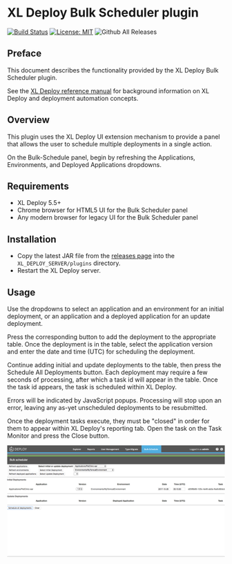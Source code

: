 # XL Deploy Bulk Scheduler plugin

[![Build Status][xld-buik-scheduler-plugin-travis-image]][xld-buik-scheduler-plugin-travis-url]
[![License: MIT][xld-buik-scheduler-plugin-license-image]][xld-buik-scheduler-plugin-license-url]
![Github All Releases][xld-buik-scheduler-plugin-downloads-image]

[xld-buik-scheduler-plugin-travis-image]: https://travis-ci.org/xebialabs-community/xld-buik-scheduler-plugin.svg?branch=master
[xld-buik-scheduler-plugin-travis-url]: https://travis-ci.org/xebialabs-community/xld-buik-scheduler-plugin
[xld-buik-scheduler-plugin-license-image]: https://img.shields.io/badge/License-MIT-yellow.svg
[xld-buik-scheduler-plugin-license-url]: https://opensource.org/licenses/MIT
[xld-buik-scheduler-plugin-downloads-image]: https://img.shields.io/github/downloads/xebialabs-community/xld-buik-scheduler-plugin/total.svg


## Preface

This document describes the functionality provided by the XL Deploy Bulk Scheduler plugin.

See the [XL Deploy reference manual](https://docs.xebialabs.com/xl-deploy) for background information on XL Deploy and deployment automation concepts.

## Overview

This plugin uses the XL Deploy UI extension mechanism to provide a panel that allows the user to schedule multiple deployments in a single action.

On the Bulk-Schedule panel, begin by refreshing the Applications, Environments, and Deployed Applications dropdowns.

## Requirements

* XL Deploy 5.5+
* Chrome browser for HTML5 UI for the Bulk Scheduler panel
* Any modern browser for legacy UI for the Bulk Scheduler panel

## Installation

* Copy the latest JAR file from the [releases page](https://github.com/xebialabs-community/xld-bulk-scheduler-plugin/releases) into the `XL_DEPLOY_SERVER/plugins` directory.
* Restart the XL Deploy server.

## Usage

Use the dropdowns to select an application and an environment for an initial deployment, or an application and a deployed application for an update deployment.

Press the corresponding button to add the deployment to the appropriate table.  Once the deployment is in the table, select the application version and enter the date and time (UTC) for scheduling the deployment.

Continue adding initial and update deployments to the table, then press the Schedule All Deployments button. Each deployment may require a few seconds of processing, after which a task id will appear in the table.  Once the task id appears, the task is scheduled within XL Deploy.

Errors will be indicated by JavaScript popups.  Processing will stop upon an error, leaving any as-yet unscheduled deployments to be resubmitted.

Once the deployment tasks execute, they must be "closed" in order for them to appear within XL Deploy's reporting tab.  Open the task on the Task Monitor and press the Close button.

![xld-bulk-scheduler-plugin](images/xld-bulk-scheduler-plugin.png)
